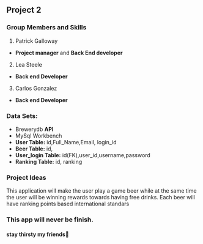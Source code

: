 ## Project 2

### Group Members and Skills
1. Patrick Galloway
 * **Project manager** and **Back End developer**	
2. Lea Steele
 * **Back end Developer**
3. Carlos Gonzalez
 * **Back end Developer**


### Data Sets:

 * Brewerydb **API**
 * MySql Workbench 
 * **User Table:** id,Full_Name,Email, login_id
 * **Beer Table:** id, 
 * **User_login Table:** id(FK),user_id,username,password
 * **Ranking Table:** id, ranking


### Project Ideas

This application will make the user play a game beer while at the same time the user will be winning rewards towards having free drinks. Each beer will have ranking points based international standars

### This app will never be finish.

#### stay thirsty my friends:beer:
